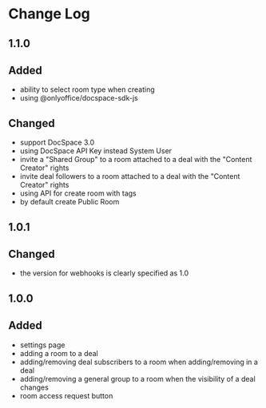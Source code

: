 # Change Log

## 1.1.0
## Added
- ability to select room type when creating
- using @onlyoffice/docspace-sdk-js

## Changed
- support DocSpace 3.0
- using DocSpace API Key instead System User
- invite a "Shared Group" to a room attached to a deal with the "Content Creator" rights
- invite deal followers to a room attached to a deal with the "Content Creator" rights
- using API for create room with tags
- by default create Public Room

## 1.0.1
## Changed
- the version for webhooks is clearly specified as 1.0

## 1.0.0
## Added
- settings page
- adding a room to a deal
- adding/removing deal subscribers to a room when adding/removing in a deal
- adding/removing a general group to a room when the visibility of a deal changes
- room access request button
